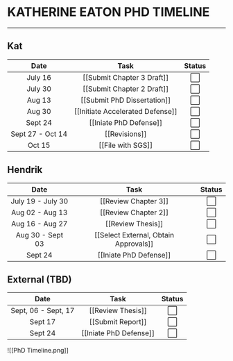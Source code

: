 # KATHERINE EATON PHD TIMELINE

---

## Kat
|       Date       |               Task               | Status |
|:----------------:|:--------------------------------:|:------:|
|     July 16      |       [[Submit Chapter 3 Draft]]       |   ⬜   |
|     July 30      |       [[Submit Chapter 2 Draft]]       |   ⬜   |
|      Aug 13      |     [[Submit PhD Dissertation]]      |   ⬜   |
|      Aug 30      | [[Initiate Accelerated Defense]] |   ⬜   |
|     Sept 24      |           [[Iniate PhD Defense]]            |   ⬜   |
| Sept 27 - Oct 14 |          [[Revisions]]           |   ⬜   |
|      Oct 15      |        [[File with SGS]]         |   ⬜   |

## Hendrik

|       Date        |                 Task                  | Status |
|:-----------------:|:-------------------------------------:|:------:|
| July 19 - July 30 |         [[Review Chapter 3]]          |   ⬜   |
|  Aug 02 - Aug 13  |         [[Review Chapter 2]]          |   ⬜   |
|  Aug 16 - Aug 27  |           [[Review Thesis]]           |   ⬜   |
| Aug 30 - Sept 03  | [[Select External, Obtain Approvals]] |   ⬜   |
|      Sept 24      |              [[Iniate PhD Defense]]              |   ⬜   |

## External (TBD)

|        Date         |       Task        | Status |
|:-------------------:|:-----------------:|:------:|
| Sept, 06 - Sept, 17 | [[Review Thesis]] |   ⬜   |
|       Sept 17       | [[Submit Report]] |   ⬜   |
|       Sept 24       |    [[Iniate PhD Defense]]    |   ⬜   |

![[PhD Timeline.png]]

